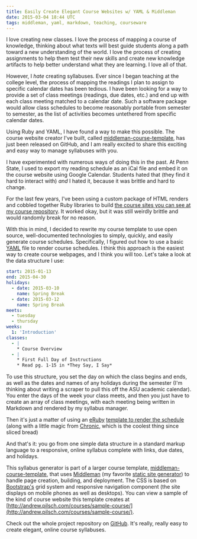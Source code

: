 ```yaml
---
title: Easily Create Elegant Course Websites w/ YAML & Middleman
date: 2015-03-04 18:44 UTC
tags: middleman, yaml, markdown, teaching, courseware
---
```


I love creating new classes. I love the process of mapping a course of knowledge, thinking about what texts will best guide students along a path toward a new understanding of the world. I love the process of creating assignments to help them test their new skills and create new knowledge artifacts to help better understand what they are learning. I love all of that.

However, I *hate* creating syllabuses. Ever since I began teaching at the college level, the process of mapping the readings I plan to assign to specific calendar dates has been tedious. I have been looking for a way to provide a set of class meetings (readings, due dates, etc.) and end up with each class meeting matched to a calendar date. Such a software package would allow class schedules to become reasonably portable from semester to semester, as the list of activities becomes untethered from specific calendar dates.

Using Ruby and YAML, I have found a way to make this possible. The course website creator I've built, called [middleman-course-template](https://github.com/oncomouse/middleman-course-template), has just been released on GitHub, and I am really excited to share this exciting and easy way to manage syllabuses with you.

I have experimented with numerous ways of doing this in the past. At Penn State, I used to export my reading schedule as an iCal file and embed it on the course website using Google Calendar. Students hated that (they find it hard to interact with) *and* I hated it, because it was brittle and hard to change.

For the last few years, I've been using a custom package of HTML renders and cobbled together Ruby libraries to build [the course sites you can see at my course repository](http://andrew.pilsch.com/courses). It worked okay, but it was still weirdly brittle and would randomly break for no reason.

With this in mind, I decided to rewrite my course template to use open source, well-documented technologies to simply, quickly, and easily generate course schedules. Specifically, I figured out how to use a basic [YAML](http://yaml.org) file to render course schedules. I think this approach is the easiest way to create course webpages, and I think you will too. Let's take a look at the data structure I use:

~~~ yaml
start: 2015-01-13
end: 2015-04-30
holidays:
  - date: 2015-03-10
    name: Spring Break
  - date: 2015-03-12
    name: Spring Break
meets:
  - tuesday
  - thursday
weeks:
  1: 'Introduction'
classes:
  - |
    * Course Overview
  - |
    * First Full Day of Instructions
    * Read pg. 1-15 in *They Say, I Say*
~~~

To use this structure, you set the day on which the class begins and ends, as well as the dates and names of any holidays during the semester (I'm thinking about writing a scraper to pull this off the ASU academic calendar). You enter the days of the week your class meets, and then you just have to create an array of class meetings, with each meeting being written in Markdown and rendered by my syllabus manager.

Then it's just a matter of using an [eRuby](https://en.wikipedia.org/wiki/ERuby) [template to render the schedule](https://github.com/oncomouse/middleman-course-template/blob/master/source/schedule.html.erb) (along with a little magic from [Chronic](https://github.com/mojombo/chronic), which is the coolest thing since sliced bread)

And that's it: you go from one simple data structure in a standard markup language to a responsive, online syllabus complete with links, due dates, and holidays.

This syllabus generator is part of a larger course template, [middleman-course-template](https://github.com/oncomouse/middleman-course-template), that uses [Middleman](https://middlemanapp.com/) (my favorite [static site generator](https://staticsitegenerators.net/)) to handle page creation, building, and deployment. The CSS is based on [Bootstrap's](http://getbootstrap.com/) grid system and responsive navigation component (the site displays on mobile phones as well as desktops). You can view a sample of the kind of course website this template creates at [http://andrew.pilsch.com/courses/sample-course/](http://andrew.pilsch.com/courses/sample-course/).

Check out the whole project repository on [GitHub](https://github.com/oncomouse/middleman-course-template). It's really, really easy to create elegant, online course syllabuses.
